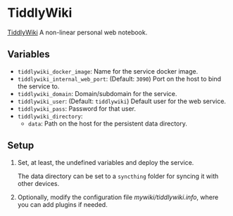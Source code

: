 # TiddlyWiki

[TiddlyWiki](https://tiddlywiki.com/) A non-linear personal web notebook.

## Variables

* `tiddlywiki_docker_image`: Name for the service docker image.
* `tiddlywiki_internal_web_port`: (Default: `3090`) Port on the host to bind the
   service to.
* `tiddlywiki_domain`: Domain/subdomain for the service.
* `tiddlywiki_user`: (Default: `tiddlywiki`) Default user for the web service.
* `tiddlywiki_pass`: Password for that user.
* `tiddlywiki_directory`:
   * `data`: Path on the host for the persistent data directory.

## Setup

1. Set, at least, the undefined variables and deploy the service.

   The data directory can be set to a `syncthing` folder for syncing it with
   other devices.
1. Optionally, modify the configuration file *mywiki/tiddlywiki.info*, where
   you can add plugins if needed.
